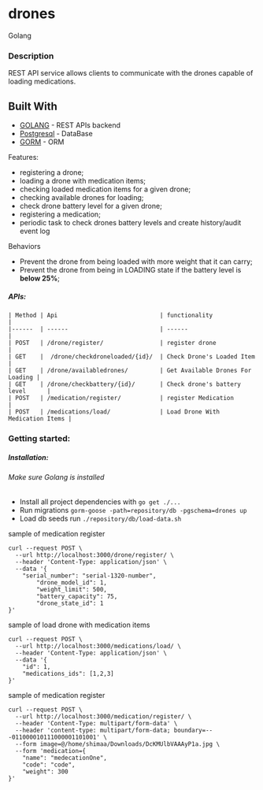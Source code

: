 # drones
Golang

### Description
REST API service allows clients to communicate with the drones capable of loading medications.
## Built With
- [GOLANG](https://go.dev/) - REST APIs backend
- [Postgresql](https://www.postgresql.org/) - DataBase
- [GORM](https://gorm.io/) - ORM

Features:
- registering a drone;
- loading a drone with medication items;
- checking loaded medication items for a given drone; 
- checking available drones for loading;
- check drone battery level for a given drone;
- registering a medication;
- periodic task to check drones battery levels and create history/audit event log

Behaviors
- Prevent the drone from being loaded with more weight that it can carry;
- Prevent the drone from being in LOADING state if the battery level is **below 25%**;

 ##### APIs:
 
    | Method | Api                             | functionality                    |
    |------  | ------                          | ------                           |
    | POST   | /drone/register/                | register drone                   |
    | GET    |  /drone/checkdroneloaded/{id}/  | Check Drone's Loaded Item        |
    | GET    | /drone/availabledrones/         | Get Available Drones For Loading |
    | GET    | /drone/checkbattery/{id}/       | Check drone's battery level      |
    | POST   | /medication/register/           | register Medication              |
    | POST   | /medications/load/              | Load Drone With Medication Items |
 
 ### Getting started:
##### Installation:
###### Make sure Golang is installed
* Install all project dependencies with `go get ./...`
* Run migrations `gorm-goose -path=repository/db -pgschema=drones up`
* Load db seeds run `./repository/db/load-data.sh`

 sample of medication register
```
curl --request POST \
  --url http://localhost:3000/drone/register/ \
  --header 'Content-Type: application/json' \
  --data '{
	"serial_number": "serial-1320-number",
		"drone_model_id": 1,
		"weight_limit": 500,
		"battery_capacity": 75,
		"drone_state_id": 1
}'
```   

 sample of load drone with medication items
```
curl --request POST \
  --url http://localhost:3000/medications/load/ \
  --header 'Content-Type: application/json' \
  --data '{
	"id": 1, 
	"medications_ids": [1,2,3]
}'
```   
    
sample of medication register
```
curl --request POST \
  --url http://localhost:3000/medication/register/ \
  --header 'Content-Type: multipart/form-data' \
  --header 'content-type: multipart/form-data; boundary=---011000010111000001101001' \
  --form image=@/home/shimaa/Downloads/DcKMUlbVAAAyP1a.jpg \
  --form 'medication={
	"name": "medecationOne",
	"code": "code",
	"weight": 300
}'
```
